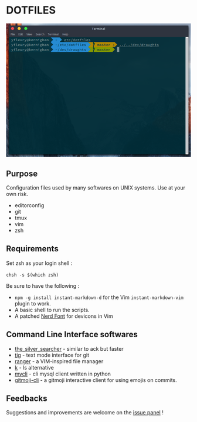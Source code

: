 # DOTFILES

![Terminal](./screenshots/terminal.png)

## Purpose

Configuration files used by many softwares on UNIX systems. Use at your own 
risk.

* editorconfig
* git
* tmux
* vim
* zsh

## Requirements

Set zsh as your login shell :

`chsh -s $(which zsh)`

Be sure to have the following : 
* `npm -g install instant-markdown-d` for the Vim `instant-markdown-vim` plugin 
  to work.
* A basic shell to run the scripts.
* A patched [Nerd Font](https://github.com/ryanoasis/nerd-fonts) for devicons in
  Vim

## Command Line Interface softwares

* [the\_silver\_searcher](https://github.com/ggreer/the_silver_searcher) - 
  similar to ack but faster
* [tig](https://github.com/jonas/tig) - text mode interface for git
* [ranger](https://github.com/ranger/ranger) - a VIM-inspired file manager
* [k](https://github.com/supercrabtree/k) - ls alternative
* [mycli](https://github.com/dbcli/mycli) - cli mysql client written in python
* [gitmoji-cli](https://github.com/carloscuesta/gitmoji-cli) - a gitmoji 
  interactive client for using emojis on commits.

## Feedbacks

Suggestions and improvements are welcome on the 
[issue panel](https://github.com/yoannfleurydev/dotfiles/issues/new) !

